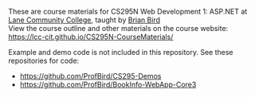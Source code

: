 These are course materials for CS295N Web Development 1: ASP.NET at [Lane Community College](https://lanecc.edu), taught by [Brian Bird](https://profbird.dev)<br>
View the course outline and other materials on the course website: https://lcc-cit.github.io/CS295N-CourseMaterials/

Example and demo code is not included in this repository. See these repositories for code:
* https://github.com/ProfBird/CS295-Demos
* https://github.com/ProfBird/BookInfo-WebApp-Core3
